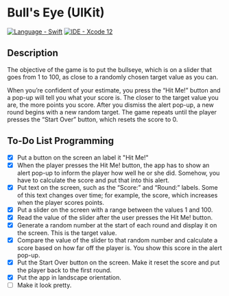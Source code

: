 # Bull's Eye (UIKit)

[![Language - Swift](https://img.shields.io/badge/Language-Swift-orange)](https://swift.org/about/)
[![IDE - Xcode 12](https://img.shields.io/badge/IDE-Xcode%2012-purple)](https://developer.apple.com/xcode/)

## Description

The objective of the game is to put the bullseye, which is on a slider that goes from 1 to 100, as close to a randomly chosen target value as you can.

When you’re confident of your estimate, you press the “Hit Me!” button and a pop-up will tell you what your score is. The closer to the target value you are, the more points you score. After you dismiss the alert pop-up, a new round begins with a new random target. The game repeats until the player presses the “Start Over” button, which resets the score to 0.

## To-Do List Programming

* [x] Put a button on the screen an label it "Hit Me!"
* [x] When the player presses the Hit Me! button, the app has to show an alert pop-up to inform the player how well he or she did. Somehow, you have to calculate the score and put that into this alert.
* [x] Put text on the screen, such as the “Score:” and “Round:” labels. Some of this text changes over time; for example, the score, which increases when the player scores points.
* [x] Put a slider on the screen with a range between the values 1 and 100.
* [x] Read the value of the slider after the user presses the Hit Me! button.
* [x] Generate a random number at the start of each round and display it on the screen. This is the target value.
* [x] Compare the value of the slider to that random number and calculate a score based on how far off the player is. You show this score in the alert pop-up.
* [x] Put the Start Over button on the screen. Make it reset the score and put the player back to the first round.
* [x] Put the app in landscape orientation.
* [ ] Make it look pretty.